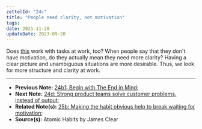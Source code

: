 ```yaml
---
zettelId: "24c"
title: "People need clarity, not motivation"
tags:
date: 2021-11-28
updateDate: 2023-09-20
---
```


Does [this](/notes/25b/) work with tasks at work, too? When people say that they don't have motivation, do they actually mean they need more clarity? Having a clear picture and unambiguous situations are more desirable. Thus, we look for more structure and clarity at work.

---

- **Previous Note:** [24b1: Begin with The End in Mind](/notes/24b1/);
- **Next Note:** [24d: Strong product teams solve customer problems, instead of output](/notes/24d/);
- **Related Note(s):** [25b: Making the habit obvious help to break waiting for motivation](/notes/25b/);
- **Source(s):** Atomic Habits by James Clear

